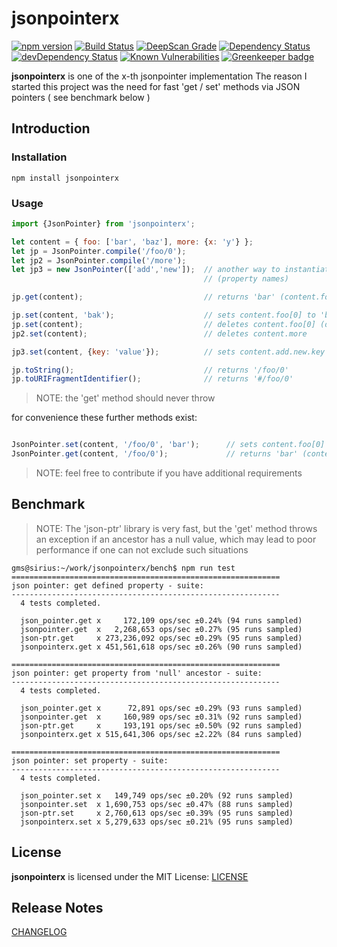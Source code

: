 # jsonpointerx

[![npm version](https://badge.fury.io/js/jsonpointerx.svg)](https://badge.fury.io/js/jsonpointerx)
[![Build Status](https://api.travis-ci.org/gms1/jsonpointerx.svg?branch=master)](https://travis-ci.org/gms1/jsonpointerx)
[![DeepScan Grade](https://deepscan.io/api/projects/742/branches/1407/badge/grade.svg)](https://deepscan.io/dashboard/#view=project&pid=742&bid=1407)
[![Dependency Status](https://david-dm.org/gms1/jsonpointerx.svg)](https://david-dm.org/gms1/jsonpointerx)
[![devDependency Status](https://david-dm.org/gms1/jsonpointerx/dev-status.svg)](https://david-dm.org/gms1/jsonpointerx#info=devDependencies)
[![Known Vulnerabilities](https://snyk.io/test/github/gms1/jsonpointerx/badge.svg)](https://snyk.io/test/github/gms1/jsonpointerx)
[![Greenkeeper badge](https://badges.greenkeeper.io/gms1/jsonpointerx.svg)](https://greenkeeper.io/)

**jsonpointerx** is one of the x-th jsonpointer implementation
The reason I started this project was the need for fast 'get / set' methods via JSON pointers ( see benchmark below )

## Introduction

### Installation

```shell
npm install jsonpointerx
```

### Usage

```Javascript
import {JsonPointer} from 'jsonpointerx';

let content = { foo: ['bar', 'baz'], more: {x: 'y'} };
let jp = JsonPointer.compile('/foo/0');
let jp2 = JsonPointer.compile('/more');
let jp3 = new JsonPointer(['add','new']);  // another way to instantiate a JsonPointer using decoded path segments
                                           // (property names)

jp.get(content);                           // returns 'bar' (content.foo[0])

jp.set(content, 'bak');                    // sets content.foo[0] to 'bak'
jp.set(content);                           // deletes content.foo[0] (does not change the length of the array)
jp2.set(content);                          // deletes content.more

jp3.set(content, {key: 'value'});          // sets content.add.new.key to 'value'

jp.toString();                             // returns '/foo/0'
jp.toURIFragmentIdentifier();              // returns '#/foo/0'


```

> NOTE: the 'get' method should never throw

for convenience these further methods exist:

```Javascript

JsonPointer.set(content, '/foo/0', 'bar');      // sets content.foo[0] to 'bar'
JsonPointer.get(content, '/foo/0');             // returns 'bar' (content.foo[0])

```

> NOTE: feel free to contribute if you have additional requirements

## Benchmark

> NOTE: The 'json-ptr' library is very fast, but the 'get' method throws an exception if an ancestor has a null value, which may lead to poor performance if one can not exclude such situations

```shell
gms@sirius:~/work/jsonpointerx/bench$ npm run test
============================================================
json pointer: get defined property - suite:
------------------------------------------------------------
  4 tests completed.

  json_pointer.get x     172,109 ops/sec ±0.24% (94 runs sampled)
  jsonpointer.get  x   2,268,653 ops/sec ±0.27% (95 runs sampled)
  json-ptr.get     x 273,236,092 ops/sec ±0.29% (95 runs sampled)
  jsonpointerx.get x 451,561,618 ops/sec ±0.26% (90 runs sampled)

============================================================
json pointer: get property from 'null' ancestor - suite:
------------------------------------------------------------
  4 tests completed.

  json_pointer.get x      72,891 ops/sec ±0.29% (93 runs sampled)
  jsonpointer.get  x     160,989 ops/sec ±0.31% (92 runs sampled)
  json-ptr.get     x     193,191 ops/sec ±0.50% (92 runs sampled)
  jsonpointerx.get x 515,641,306 ops/sec ±2.22% (84 runs sampled)

============================================================
json pointer: set property - suite:
------------------------------------------------------------
  4 tests completed.

  json_pointer.set x   149,749 ops/sec ±0.20% (92 runs sampled)
  jsonpointer.set  x 1,690,753 ops/sec ±0.47% (88 runs sampled)
  json-ptr.set     x 2,760,613 ops/sec ±0.39% (95 runs sampled)
  jsonpointerx.set x 5,279,633 ops/sec ±0.21% (95 runs sampled)

```

## License

**jsonpointerx** is licensed under the MIT License:
[LICENSE](./LICENSE)

## Release Notes

[CHANGELOG](./CHANGELOG.md)
